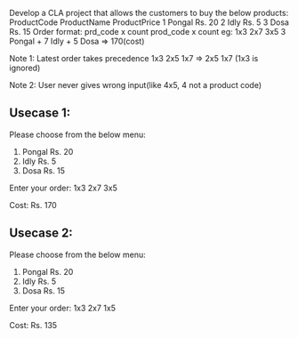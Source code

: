 Develop a CLA project that allows the customers to buy the below products:
    ProductCode ProductName ProductPrice
    1           Pongal      Rs. 20
    2           Idly        Rs. 5
    3           Dosa        Rs. 15
Order format: prd_code x count prod_code x count
eg: 1x3 2x7 3x5
3 Pongal + 7 Idly + 5 Dosa => 170(cost) 

Note 1: Latest order takes precedence
1x3 2x5 1x7 => 2x5 1x7 (1x3 is ignored)

Note 2: User never gives wrong input(like 4x5, 4 not a product code)

Usecase 1:
----------

Please choose from the below menu:
1. Pongal Rs. 20
2. Idly   Rs. 5
5. Dosa   Rs. 15

Enter your order: 1x3 2x7 3x5

Cost: Rs. 170

Usecase 2:
----------

Please choose from the below menu:
1. Pongal Rs. 20
2. Idly   Rs. 5
5. Dosa   Rs. 15

Enter your order: 1x3 2x7 1x5

Cost: Rs. 135

